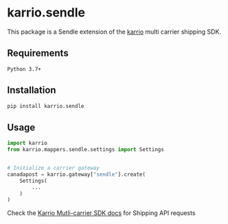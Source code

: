 # karrio.sendle

This package is a Sendle extension of the [karrio](https://pypi.org/project/karrio) multi carrier shipping SDK.

## Requirements

`Python 3.7+`

## Installation

```bash
pip install karrio.sendle
```

## Usage

```python
import karrio
from karrio.mappers.sendle.settings import Settings


# Initialize a carrier gateway
canadapost = karrio.gateway["sendle"].create(
    Settings(
        ...
    )
)
```

Check the [Karrio Mutli-carrier SDK docs](https://docs.karrio.io) for Shipping API requests
